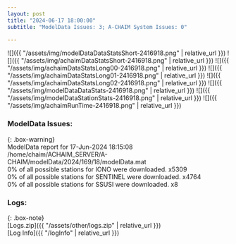 ```yaml
---
layout: post
title: "2024-06-17 18:00:00"
subtitle: "ModelData Issues: 3; A-CHAIM System Issues: 0"

---
```


![]({{ "/assets/img/modelDataDataStatsShort-2416918.png" | relative_url }})
![]({{ "/assets/img/achaimDataStatsShort-2416918.png" | relative_url }})
![]({{ "/assets/img/achaimDataStatsLong00-2416918.png" | relative_url }})
![]({{ "/assets/img/achaimDataStatsLong01-2416918.png" | relative_url }})
![]({{ "/assets/img/achaimDataStatsLong02-2416918.png" | relative_url }})
![]({{ "/assets/img/modelDataDataStats-2416918.png" | relative_url }})
![]({{ "/assets/img/modelDataStationStats-2416918.png" | relative_url }})
![]({{ "/assets/img/achaimRunTime-2416918.png" | relative_url }})


### ModelData Issues:  
  
{: .box-warning}  
 ModelData report for 17-Jun-2024 18:15:08   
 /home/chaim/ACHAIM_SERVER/A-CHAIM/modelData/2024/169/18/modelData.mat   
 0% of all possible stations for IONO were downloaded. x5309   
 0% of all possible stations for SENTINEL were downloaded. x4764   
 0% of all possible stations for SSUSI were downloaded. x8   
  


### Logs:  
  
{: .box-note}  
[Logs.zip]({{ "/assets/other/logs.zip" | relative_url }})  
[Log Info]({{ "/logInfo" | relative_url }})  

